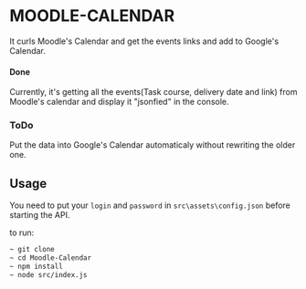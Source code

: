 # MOODLE-CALENDAR

It curls Moodle's Calendar and get the events links and add to Google's Calendar.

#### Done
Currently, it's getting all the events(Task course, delivery date and link) from Moodle's calendar and display it "jsonfied" in the console.

### ToDo
Put the data into Google's Calendar automaticaly without rewriting the older one.

## Usage

You need to put your `login` and `password` in ``src\assets\config.json`` before starting the API.

to run:
```bash
~ git clone
~ cd Moodle-Calendar
~ npm install
~ node src/index.js
```
